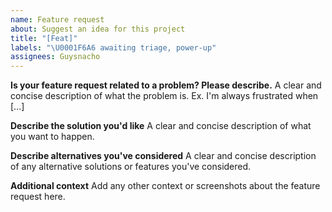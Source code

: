 ```yaml
---
name: Feature request
about: Suggest an idea for this project
title: "[Feat]"
labels: "\U0001F6A6 awaiting triage, power-up"
assignees: Guysnacho
---
```


**Is your feature request related to a problem? Please describe.**
A clear and concise description of what the problem is. Ex. I'm always frustrated when [...]

**Describe the solution you'd like**
A clear and concise description of what you want to happen.

**Describe alternatives you've considered**
A clear and concise description of any alternative solutions or features you've considered.

**Additional context**
Add any other context or screenshots about the feature request here.
